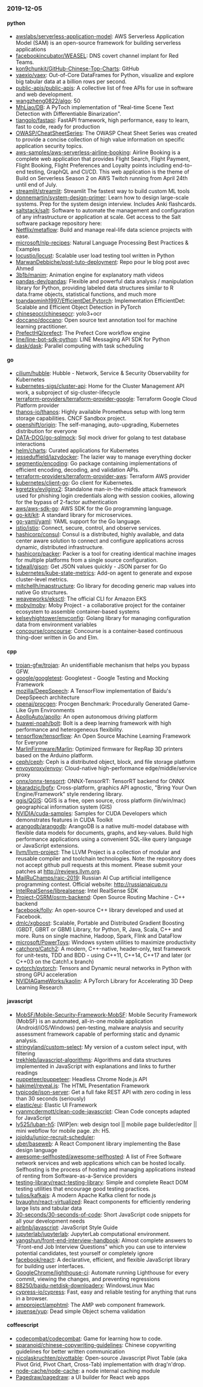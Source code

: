 ### 2019-12-05

#### python
* [awslabs/serverless-application-model](https://github.com/awslabs/serverless-application-model): AWS Serverless Application Model (SAM) is an open-source framework for building serverless applications
* [facebookincubator/WEASEL](https://github.com/facebookincubator/WEASEL): DNS covert channel implant for Red Teams.
* [kon9chunkit/GitHub-Chinese-Top-Charts](https://github.com/kon9chunkit/GitHub-Chinese-Top-Charts):  GitHub
* [vaexio/vaex](https://github.com/vaexio/vaex): Out-of-Core DataFrames for Python, visualize and explore big tabular data at a billion rows per second.
* [public-apis/public-apis](https://github.com/public-apis/public-apis): A collective list of free APIs for use in software and web development.
* [wangzheng0822/algo](https://github.com/wangzheng0822/algo): 50
* [MhLiao/DB](https://github.com/MhLiao/DB): A PyToch implementation of "Real-time Scene Text Detection with Differentiable Binarization".
* [tiangolo/fastapi](https://github.com/tiangolo/fastapi): FastAPI framework, high performance, easy to learn, fast to code, ready for production
* [OWASP/CheatSheetSeries](https://github.com/OWASP/CheatSheetSeries): The OWASP Cheat Sheet Series was created to provide a concise collection of high value information on specific application security topics.
* [aws-samples/aws-serverless-airline-booking](https://github.com/aws-samples/aws-serverless-airline-booking): Airline Booking is a complete web application that provides Flight Search, Flight Payment, Flight Booking, Flight Preferences and Loyalty points including end-to-end testing, GraphQL and CI/CD. This web application is the theme of Build on Serverless Season 2 on AWS Twitch running from April 24th until end of July.
* [streamlit/streamlit](https://github.com/streamlit/streamlit): Streamlit  The fastest way to build custom ML tools
* [donnemartin/system-design-primer](https://github.com/donnemartin/system-design-primer): Learn how to design large-scale systems. Prep for the system design interview. Includes Anki flashcards.
* [saltstack/salt](https://github.com/saltstack/salt): Software to automate the management and configuration of any infrastructure or application at scale. Get access to the Salt software package repository here:
* [Netflix/metaflow](https://github.com/Netflix/metaflow): Build and manage real-life data science projects with ease.
* [microsoft/nlp-recipes](https://github.com/microsoft/nlp-recipes): Natural Language Processing Best Practices & Examples
* [locustio/locust](https://github.com/locustio/locust): Scalable user load testing tool written in Python
* [MarwanDebbiche/post-tuto-deployment](https://github.com/MarwanDebbiche/post-tuto-deployment): Repo pour le blog post avec Ahmed
* [3b1b/manim](https://github.com/3b1b/manim): Animation engine for explanatory math videos
* [pandas-dev/pandas](https://github.com/pandas-dev/pandas): Flexible and powerful data analysis / manipulation library for Python, providing labeled data structures similar to R data.frame objects, statistical functions, and much more
* [toandaominh1997/EfficientDet.Pytorch](https://github.com/toandaominh1997/EfficientDet.Pytorch): Implementation EfficientDet: Scalable and Efficient Object Detection in PyTorch
* [chineseocr/chineseocr](https://github.com/chineseocr/chineseocr): yolo3+ocr
* [doccano/doccano](https://github.com/doccano/doccano): Open source text annotation tool for machine learning practitioner.
* [PrefectHQ/prefect](https://github.com/PrefectHQ/prefect): The Prefect Core workflow engine
* [line/line-bot-sdk-python](https://github.com/line/line-bot-sdk-python): LINE Messaging API SDK for Python
* [dask/dask](https://github.com/dask/dask): Parallel computing with task scheduling

#### go
* [cilium/hubble](https://github.com/cilium/hubble): Hubble - Network, Service & Security Observability for Kubernetes
* [kubernetes-sigs/cluster-api](https://github.com/kubernetes-sigs/cluster-api): Home for the Cluster Management API work, a subproject of sig-cluster-lifecycle
* [terraform-providers/terraform-provider-google](https://github.com/terraform-providers/terraform-provider-google): Terraform Google Cloud Platform provider
* [thanos-io/thanos](https://github.com/thanos-io/thanos): Highly available Prometheus setup with long term storage capabilities. CNCF Sandbox project.
* [openshift/origin](https://github.com/openshift/origin): The self-managing, auto-upgrading, Kubernetes distribution for everyone
* [DATA-DOG/go-sqlmock](https://github.com/DATA-DOG/go-sqlmock): Sql mock driver for golang to test database interactions
* [helm/charts](https://github.com/helm/charts): Curated applications for Kubernetes
* [jesseduffield/lazydocker](https://github.com/jesseduffield/lazydocker): The lazier way to manage everything docker
* [segmentio/encoding](https://github.com/segmentio/encoding): Go package containing implementations of efficient encoding, decoding, and validation APIs.
* [terraform-providers/terraform-provider-aws](https://github.com/terraform-providers/terraform-provider-aws): Terraform AWS provider
* [kubernetes/client-go](https://github.com/kubernetes/client-go): Go client for Kubernetes.
* [kgretzky/evilginx2](https://github.com/kgretzky/evilginx2): Standalone man-in-the-middle attack framework used for phishing login credentials along with session cookies, allowing for the bypass of 2-factor authentication
* [aws/aws-sdk-go](https://github.com/aws/aws-sdk-go): AWS SDK for the Go programming language.
* [go-kit/kit](https://github.com/go-kit/kit): A standard library for microservices.
* [go-yaml/yaml](https://github.com/go-yaml/yaml): YAML support for the Go language.
* [istio/istio](https://github.com/istio/istio): Connect, secure, control, and observe services.
* [hashicorp/consul](https://github.com/hashicorp/consul): Consul is a distributed, highly available, and data center aware solution to connect and configure applications across dynamic, distributed infrastructure.
* [hashicorp/packer](https://github.com/hashicorp/packer): Packer is a tool for creating identical machine images for multiple platforms from a single source configuration.
* [tidwall/gjson](https://github.com/tidwall/gjson): Get JSON values quickly - JSON parser for Go
* [kubernetes/kube-state-metrics](https://github.com/kubernetes/kube-state-metrics): Add-on agent to generate and expose cluster-level metrics.
* [mitchellh/mapstructure](https://github.com/mitchellh/mapstructure): Go library for decoding generic map values into native Go structures.
* [weaveworks/eksctl](https://github.com/weaveworks/eksctl): The official CLI for Amazon EKS
* [moby/moby](https://github.com/moby/moby): Moby Project - a collaborative project for the container ecosystem to assemble container-based systems
* [kelseyhightower/envconfig](https://github.com/kelseyhightower/envconfig): Golang library for managing configuration data from environment variables
* [concourse/concourse](https://github.com/concourse/concourse): Concourse is a container-based continuous thing-doer written in Go and Elm.

#### cpp
* [trojan-gfw/trojan](https://github.com/trojan-gfw/trojan): An unidentifiable mechanism that helps you bypass GFW.
* [google/googletest](https://github.com/google/googletest): Googletest - Google Testing and Mocking Framework
* [mozilla/DeepSpeech](https://github.com/mozilla/DeepSpeech): A TensorFlow implementation of Baidu's DeepSpeech architecture
* [openai/procgen](https://github.com/openai/procgen): Procgen Benchmark: Procedurally Generated Game-Like Gym Environments
* [ApolloAuto/apollo](https://github.com/ApolloAuto/apollo): An open autonomous driving platform
* [huawei-noah/bolt](https://github.com/huawei-noah/bolt): Bolt is a deep learning framework with high performance and heterogeneous flexibility.
* [tensorflow/tensorflow](https://github.com/tensorflow/tensorflow): An Open Source Machine Learning Framework for Everyone
* [MarlinFirmware/Marlin](https://github.com/MarlinFirmware/Marlin): Optimized firmware for RepRap 3D printers based on the Arduino platform.
* [ceph/ceph](https://github.com/ceph/ceph): Ceph is a distributed object, block, and file storage platform
* [envoyproxy/envoy](https://github.com/envoyproxy/envoy): Cloud-native high-performance edge/middle/service proxy
* [onnx/onnx-tensorrt](https://github.com/onnx/onnx-tensorrt): ONNX-TensorRT: TensorRT backend for ONNX
* [bkaradzic/bgfx](https://github.com/bkaradzic/bgfx): Cross-platform, graphics API agnostic, "Bring Your Own Engine/Framework" style rendering library.
* [qgis/QGIS](https://github.com/qgis/QGIS): QGIS is a free, open source, cross platform (lin/win/mac) geographical information system (GIS)
* [NVIDIA/cuda-samples](https://github.com/NVIDIA/cuda-samples): Samples for CUDA Developers which demonstrates features in CUDA Toolkit
* [arangodb/arangodb](https://github.com/arangodb/arangodb):  ArangoDB is a native multi-model database with flexible data models for documents, graphs, and key-values. Build high performance applications using a convenient SQL-like query language or JavaScript extensions.
* [llvm/llvm-project](https://github.com/llvm/llvm-project): The LLVM Project is a collection of modular and reusable compiler and toolchain technologies. Note: the repository does not accept github pull requests at this moment. Please submit your patches at http://reviews.llvm.org.
* [MailRuChamps/raic-2019](https://github.com/MailRuChamps/raic-2019): Russian AI Cup  artificial intelligence programming contest. Official website: http://russianaicup.ru
* [IntelRealSense/librealsense](https://github.com/IntelRealSense/librealsense): Intel RealSense SDK
* [Project-OSRM/osrm-backend](https://github.com/Project-OSRM/osrm-backend): Open Source Routing Machine - C++ backend
* [facebook/folly](https://github.com/facebook/folly): An open-source C++ library developed and used at Facebook.
* [dmlc/xgboost](https://github.com/dmlc/xgboost): Scalable, Portable and Distributed Gradient Boosting (GBDT, GBRT or GBM) Library, for Python, R, Java, Scala, C++ and more. Runs on single machine, Hadoop, Spark, Flink and DataFlow
* [microsoft/PowerToys](https://github.com/microsoft/PowerToys): Windows system utilities to maximize productivity
* [catchorg/Catch2](https://github.com/catchorg/Catch2): A modern, C++-native, header-only, test framework for unit-tests, TDD and BDD - using C++11, C++14, C++17 and later (or C++03 on the Catch1.x branch)
* [pytorch/pytorch](https://github.com/pytorch/pytorch): Tensors and Dynamic neural networks in Python with strong GPU acceleration
* [NVIDIAGameWorks/kaolin](https://github.com/NVIDIAGameWorks/kaolin): A PyTorch Library for Accelerating 3D Deep Learning Research

#### javascript
* [MobSF/Mobile-Security-Framework-MobSF](https://github.com/MobSF/Mobile-Security-Framework-MobSF): Mobile Security Framework (MobSF) is an automated, all-in-one mobile application (Android/iOS/Windows) pen-testing, malware analysis and security assessment framework capable of performing static and dynamic analysis.
* [stringyland/custom-select](https://github.com/stringyland/custom-select): My version of a custom select input, with filtering
* [trekhleb/javascript-algorithms](https://github.com/trekhleb/javascript-algorithms):  Algorithms and data structures implemented in JavaScript with explanations and links to further readings
* [puppeteer/puppeteer](https://github.com/puppeteer/puppeteer): Headless Chrome Node.js API
* [hakimel/reveal.js](https://github.com/hakimel/reveal.js): The HTML Presentation Framework
* [typicode/json-server](https://github.com/typicode/json-server): Get a full fake REST API with zero coding in less than 30 seconds (seriously)
* [elastic/eui](https://github.com/elastic/eui): Elastic UI Framework 
* [ryanmcdermott/clean-code-javascript](https://github.com/ryanmcdermott/clean-code-javascript):  Clean Code concepts adapted for JavaScript
* [ly525/luban-h5](https://github.com/ly525/luban-h5): [WIP]en: web design tool || mobile page builder/editor || mini webflow for mobile page. zh: H5.
* [jojoldu/junior-recruit-scheduler](https://github.com/jojoldu/junior-recruit-scheduler):    
* [uber/baseweb](https://github.com/uber/baseweb): A React Component library implementing the Base design language
* [awesome-selfhosted/awesome-selfhosted](https://github.com/awesome-selfhosted/awesome-selfhosted): A list of Free Software network services and web applications which can be hosted locally. Selfhosting is the process of hosting and managing applications instead of renting from Software-as-a-Service providers
* [testing-library/react-testing-library](https://github.com/testing-library/react-testing-library):  Simple and complete React DOM testing utilities that encourage good testing practices.
* [tulios/kafkajs](https://github.com/tulios/kafkajs): A modern Apache Kafka client for node.js
* [bvaughn/react-virtualized](https://github.com/bvaughn/react-virtualized): React components for efficiently rendering large lists and tabular data
* [30-seconds/30-seconds-of-code](https://github.com/30-seconds/30-seconds-of-code): Short JavaScript code snippets for all your development needs
* [airbnb/javascript](https://github.com/airbnb/javascript): JavaScript Style Guide
* [jupyterlab/jupyterlab](https://github.com/jupyterlab/jupyterlab): JupyterLab computational environment.
* [yangshun/front-end-interview-handbook](https://github.com/yangshun/front-end-interview-handbook):  Almost complete answers to "Front-end Job Interview Questions" which you can use to interview potential candidates, test yourself or completely ignore
* [facebook/react](https://github.com/facebook/react): A declarative, efficient, and flexible JavaScript library for building user interfaces.
* [GoogleChrome/lighthouse-ci](https://github.com/GoogleChrome/lighthouse-ci): Automate running Lighthouse for every commit, viewing the changes, and preventing regressions
* [88250/baidu-netdisk-downloaderx](https://github.com/88250/baidu-netdisk-downloaderx):   WindowsLinux  Mac
* [cypress-io/cypress](https://github.com/cypress-io/cypress): Fast, easy and reliable testing for anything that runs in a browser.
* [ampproject/amphtml](https://github.com/ampproject/amphtml): The AMP web component framework.
* [jquense/yup](https://github.com/jquense/yup): Dead simple Object schema validation

#### coffeescript
* [codecombat/codecombat](https://github.com/codecombat/codecombat): Game for learning how to code.
* [sparanoid/chinese-copywriting-guidelines](https://github.com/sparanoid/chinese-copywriting-guidelines): Chinese copywriting guidelines for better written communication
* [nicolaskruchten/pivottable](https://github.com/nicolaskruchten/pivottable): Open-source Javascript Pivot Table (aka Pivot Grid, Pivot Chart, Cross-Tab) implementation with drag'n'drop.
* [node-cache/node-cache](https://github.com/node-cache/node-cache): a node internal caching module
* [Pagedraw/pagedraw](https://github.com/Pagedraw/pagedraw): a UI builder for React web apps
